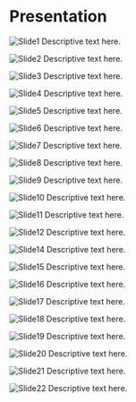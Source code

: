 # Presentation

![Slide1](/Internet-Technologies/src/assets/images/Slide1.PNG)
Descriptive text here.

![Slide2](src/assets/images/Slide2.PNG)
Descriptive text here.

![Slide3](src/assets/images/Slide3.PNG)
Descriptive text here.

![Slide4](src/assets/images/Slide4.PNG)
Descriptive text here.

![Slide5](src/assets/images/Slide5.PNG)
Descriptive text here.

![Slide6](src/assets/images/Slide6.PNG)
Descriptive text here.

![Slide7](src/assets/images/Slide7.PNG)
Descriptive text here.

![Slide8](src/assets/images/Slide8.PNG)
Descriptive text here.

![Slide9](src/assets/images/Slide9.PNG)
Descriptive text here.

![Slide10](src/assets/images/Slide10.PNG)
Descriptive text here.

![Slide11](src/assets/images/Slide11.PNG)
Descriptive text here.

![Slide12](src/assets/images/Slide12.PNG)
Descriptive text here.

![Slide14](src/assets/images/Slide14.PNG)
Descriptive text here.

![Slide15](src/assets/images/Slide15.PNG)
Descriptive text here.

![Slide16](src/assets/images/Slide16.PNG)
Descriptive text here.

![Slide17](src/assets/images/Slide17.PNG)
Descriptive text here.

![Slide18](src/assets/images/Slide18.PNG)
Descriptive text here.

![Slide19](src/assets/images/Slide19.PNG)
Descriptive text here.

![Slide20](src/assets/images/Slide20.PNG)
Descriptive text here.

![Slide21](src/assets/images/Slide21.PNG)
Descriptive text here.

![Slide22](src/assets/images/Slide22.PNG)
Descriptive text here.
